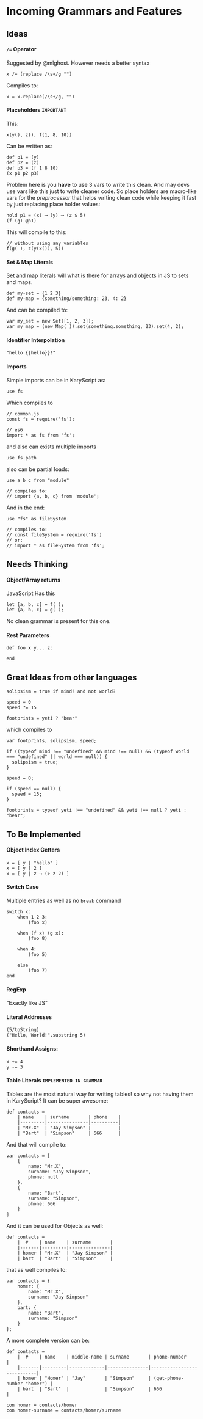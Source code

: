 # Incoming Grammars and Features
## Ideas

#### `/=` Operator

Suggested by @mlghost. However needs a better syntax

```
x /= (replace /\s+/g "")
```

Compiles to:

```
x = x.replace(/\s+/g, "")
```


#### Placeholders `IMPORTANT`
This:

```
x(y(), z(), f(1, 8, 10))
```

Can be written as:

```
def p1 = (y)
def p2 = (z)
def p3 = (f 1 8 10)
(x p1 p2 p3)
```

Problem here is you __have__ to use 3 vars to write this clean. And may devs use vars like this just to write cleaner code. So place holders are macro-like vars for the _preprocessor_ that helps writing clean code while keeping it fast by just replacing place holder values:

```
hold p1 = (x) ⟶ (y) ⟶ (z $ 5)
(f (g) @p1)
```

This will compile to this:

```
// without using any variables
f(g( ), z(y(x()), 5))
```


#### Set & Map Literals

Set and map literals will what is there for arrays and objects in JS to sets and maps.

```
def my-set = {1 2 3}
def my-map = {something/something: 23, 4: 2}
```

And can be compiled to:

```
var my_set = new Set([1, 2, 3]);
var my_map = (new Map( )).set(something.something, 23).set(4, 2);
```

#### Identifier Interpolation

```
"hello {{hello}}!"
```
#### Imports
Simple imports can be in KaryScript as:

```
use fs
```

Which compiles to

```
// common.js
const fs = require('fs');

// es6
import * as fs from 'fs';
```

and also can exists multiple imports

```
use fs path
```

also can be partial loads:

```
use a b c from "module"

// compiles to:
// import {a, b, c} from 'module';
```

And in the end:

```
use "fs" as fileSystem

// compiles to:
// const fileSystem = require('fs')
// or:
// import * as fileSystem from 'fs';
```

## Needs Thinking

#### Object/Array returns
JavaScript Has this

```
let [a, b, c] = f( );
let {a, b, c} = g( );
```

No clean grammar is present for this one.

#### Rest Parameters
```
def foo x y... z:
	
end
```

## Great Ideas from other languages

```
solipsism = true if mind? and not world?

speed = 0
speed ?= 15

footprints = yeti ? "bear"
```

which compiles to

```
var footprints, solipsism, speed;

if ((typeof mind !== "undefined" && mind !== null) && (typeof world === "undefined" || world === null)) {
  solipsism = true;
}

speed = 0;

if (speed == null) {
  speed = 15;
}

footprints = typeof yeti !== "undefined" && yeti !== null ? yeti : "bear";
```

## To Be Implemented 

#### Object Index Getters

```
x = [ y | "hello" ]
x = [ y | 2 ]
x = [ y | z ⟶ (> z 2) ]
```

#### Switch Case
Multiple entries as well as no `break` command

```
switch x:
	when 1 2 3:
		(foo x)

	when (f x) (g x):
		(foo 8)

	when 4:
		(foo 5)
	
	else
		(foo 7)
end
```

#### RegExp
"Exactly like JS"

#### Literal Addresses

```
(5/toString)
("Hello, World!".substring 5)
```

#### Shorthand Assigns:

````
x += 4
y -= 3
````

#### Table Literals `IMPLEMENTED IN GRAMMAR`
Tables are the most natural way for writing tables! so why not having them in KaryScript? It can be super awesome:

```
def contacts =
    | name    | surname       | phone    |
    |---------|---------------|----------|
    | "Mr.X"  | "Jay Simpson" |          |
    | "Bart"  | "Simpson"     | 666      |
```

And that will compile to:

```
var contacts = [
	{
		name: "Mr.X",
		surname: "Jay Simpson",
		phone: null
	},
	{
		name: "Bart",
		surname: "Simpson",
		phone: 666
	}
]
```

And it can be used for Objects as well:

```
def contacts =
    |  #    | name    | surname       |
    |-------|---------|---------------|
    | homer | "Mr.X"  | "Jay Simpson" |
    | bart  | "Bart"  | "Simpson"     |
```

that as well compiles to:

```
var contacts = {
	homer: {
		name: "Mr.X",
		surname: "Jay Simpson"
	},
	bart: {
		name: "Bart",
		surname: "Simpson"
	}
};
```

A more complete version can be:

```
def contacts =
    |  #    | name    | middle-name | surname       | phone-number               |
    |-------|---------|-------------|---------------|----------------------------|
    | homer | "Homer" | "Jay"       | "Simpson"     | (get-phone-number "homer") |
    | bart  | "Bart"  |             | "Simpson"     | 666                        |

con homer = contacts/homer
con homer-surname = contacts/homer/surname
```

